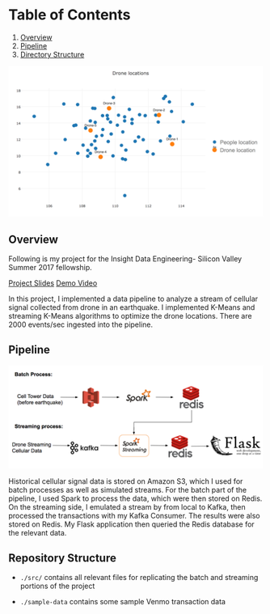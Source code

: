 # Table of Contents

1. [Overview](README.md#Overview)
2. [Pipeline](README.md#Pipeline)
3. [Directory Structure](README.md#directory-structure)

<img src="./docs/snapshot.png" width="800">

## Overview
Following is my project for the Insight Data Engineering- Silicon Valley Summer 2017 fellowship.

[Project Slides](https://drive.google.com/open?id=1G0ONcg66ZTAPgp0zjokKmheT_lvf5OQEf1xcsjV-TeI)
[Demo Video](https://www.youtube.com/watch?v=OgiT5cNVn5U)

In this project, I implemented a data pipeline to analyze a stream of cellular signal collected from drone in an earthquake. I implemented K-Means and streaming K-Means algorithms to optimize the drone locations. There are 2000 events/sec ingested into the pipeline. 

## Pipeline
<img src="./docs/pipeline.png" width="800">

Historical cellular signal data is stored on Amazon S3, which I used for batch processes as well as simulated streams. 
For the batch part of the pipeline, I used Spark to process the data, which were then stored on Redis. On the streaming side, I emulated a stream by from local to Kafka, then processed the transactions with my Kafka Consumer. The results were also stored on Redis. My Flask application then queried the Redis database for the relevant data.

## Repository Structure

- `./src/` contains all relevant files for replicating the batch and streaming portions of the project

- `./sample-data` contains some sample Venmo transaction data

